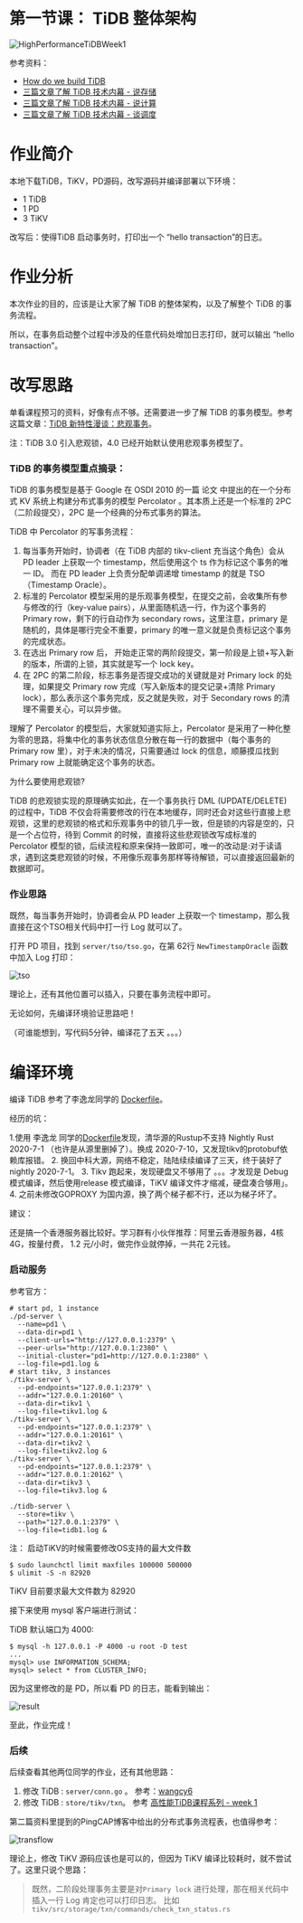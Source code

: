 # 第一节课： TiDB 整体架构

![HighPerformanceTiDBWeek1](../imgs/week1/HighPerformanceTiDBWeek1.png)

参考资料：

- [How do we build TiDB](https://pingcap.com/blog-cn/how-do-we-build-tidb/)
- [三篇文章了解 TiDB 技术内幕 - 说存储](https://pingcap.com/blog-cn/tidb-internal-1/)
- [三篇文章了解 TiDB 技术内幕 - 说计算](https://pingcap.com/blog-cn/tidb-internal-2/)
- [三篇文章了解 TiDB 技术内幕 - 谈调度](https://pingcap.com/blog-cn/tidb-internal-3/)

# 作业简介

本地下载TiDB，TiKV，PD源码，改写源码并编译部署以下环境：

- 1 TiDB
- 1 PD
- 3 TiKV 

改写后：使得TiDB 启动事务时，打印出一个 “hello transaction”的日志。

# 作业分析

本次作业的目的，应该是让大家了解 TiDB 的整体架构，以及了解整个 TiDB 的事务流程。

所以，在事务启动整个过程中涉及的任意代码处增加日志打印，就可以输出 “hello transaction”。

# 改写思路

单看课程预习的资料，好像有点不够。还需要进一步了解 TiDB 的事务模型。参考这篇文章：[TiDB 新特性漫谈：悲观事务](https://pingcap.com/blog-cn/pessimistic-transaction-the-new-features-of-tidb/)。

注：TiDB 3.0 引入悲观锁，4.0 已经开始默认使用悲观事务模型了。

### TiDB 的事务模型重点摘录：

TiDB 的事务模型是基于 Google 在 OSDI 2010 的一篇 论文 中提出的在一个分布式 KV 系统上构建分布式事务的模型 Percolator 。其本质上还是一个标准的 2PC（二阶段提交），2PC 是一个经典的分布式事务的算法。

TiDB 中 Percolator 的写事务流程：

1. 每当事务开始时，协调者（在 TiDB 内部的 tikv-client 充当这个角色）会从 PD leader 上获取一个 timestamp，然后使用这个 ts 作为标记这个事务的唯一 ID。 而在 PD leader 上负责分配单调递增 timestamp 的就是 TSO（Timestamp Oracle）。
2. 标准的 Percolator 模型采用的是乐观事务模型，在提交之前，会收集所有参与修改的行（key-value pairs），从里面随机选一行，作为这个事务的 Primary row，剩下的行自动作为 secondary rows，这里注意，primary 是随机的，具体是哪行完全不重要，primary 的唯一意义就是负责标记这个事务的完成状态。
3. 在选出 Primary row 后， 开始走正常的两阶段提交，第一阶段是上锁+写入新的版本，所谓的上锁，其实就是写一个 lock key。
4. 在 2PC 的第二阶段，标志事务是否提交成功的关键就是对 Primary lock 的处理，如果提交 Primary row 完成（写入新版本的提交记录+清除 Primary lock），那么表示这个事务完成，反之就是失败，对于 Secondary rows 的清理不需要关心，可以异步做。

理解了 Percolator 的模型后，大家就知道实际上，Percolator 是采用了一种化整为零的思路，将集中化的事务状态信息分散在每一行的数据中（每个事务的 Primary row 里），对于未决的情况，只需要通过 lock 的信息，顺藤摸瓜找到 Primary row 上就能确定这个事务的状态。

为什么要使用悲观锁?

TiDB 的悲观锁实现的原理确实如此，在一个事务执行 DML (UPDATE/DELETE) 的过程中，TiDB 不仅会将需要修改的行在本地缓存，同时还会对这些行直接上悲观锁，这里的悲观锁的格式和乐观事务中的锁几乎一致，但是锁的内容是空的，只是一个占位符，待到 Commit 的时候，直接将这些悲观锁改写成标准的 Percolator 模型的锁，后续流程和原来保持一致即可，唯一的改动是:对于读请求，遇到这类悲观锁的时候，不用像乐观事务那样等待解锁，可以直接返回最新的数据即可。

### 作业思路

既然，每当事务开始时，协调者会从 PD leader 上获取一个 timestamp，那么我直接在这个TSO相关代码中打一行 Log 就可以了。

打开 PD 项目，找到 `server/tso/tso.go`，在第 62行 `NewTimestampOracle` 函数中加入 Log 打印：

![tso](../imgs/week1/tso.png)

理论上，还有其他位置可以插入，只要在事务流程中即可。

无论如何，先编译环境验证思路吧！

（可谁能想到，写代码5分钟，编译花了五天 。。。）


# 编译环境

编译 TiDB 参考了李逸龙同学的 [Dockerfile](https://github.com/dragonly/hp-tidb-course/blob/master/week1/run/Dockerfile)。

经历的坑：

1.使用 李逸龙 同学的[Dockerfile](https://github.com/dragonly/hp-tidb-course/blob/master/week1/run/Dockerfile)发现，清华源的Rustup不支持 Nightly Rust 2020-7-1 （也许是从源里删掉了）。换成 2020-7-10，又发现tikv的protobuf依赖库报错。
2. 换回中科大源，网络不稳定，陆陆续续编译了三天，终于装好了nightly 2020-7-1。
3. Tikv 跑起来，发现硬盘又不够用了 。。。才发现是 Debug 模式编译，然后使用release 模式编译，TiKV 编译文件才缩减，硬盘凑合够用」。
4. 之前未修改GOPROXY 为国内源，换了两个梯子都不行，还以为梯子坏了。

建议： 

还是搞一个香港服务器比较好。学习群有小伙伴推荐：阿里云香港服务器，4核4G，按量付费， 1.2 元/小时，做完作业就停掉，一共花 2元钱。

### 启动服务

参考官方：

```
# start pd, 1 instance
./pd-server \
  --name=pd1 \
  --data-dir=pd1 \
  --client-urls="http://127.0.0.1:2379" \
  --peer-urls="http://127.0.0.1:2380" \
  --initial-cluster="pd1=http://127.0.0.1:2380" \
  --log-file=pd1.log &
# start tikv, 3 instances
./tikv-server \
  --pd-endpoints="127.0.0.1:2379" \
  --addr="127.0.0.1:20160" \
  --data-dir=tikv1 \
  --log-file=tikv1.log &
./tikv-server \
  --pd-endpoints="127.0.0.1:2379" \
  --addr="127.0.0.1:20161" \
  --data-dir=tikv2 \
  --log-file=tikv2.log &
./tikv-server \
  --pd-endpoints="127.0.0.1:2379" \
  --addr="127.0.0.1:20162" \
  --data-dir=tikv3 \
  --log-file=tikv3.log &

./tidb-server \
  --store=tikv \
  --path="127.0.0.1:2379" \
  --log-file=tidb1.log &
```

注： 启动TiKV的时候需要修改OS支持的最大文件数

```
$ sudo launchctl limit maxfiles 100000 500000
$ ulimit -S -n 82920
```

TiKV 目前要求最大文件数为 82920

接下来使用 mysql 客户端进行测试：

TiDB 默认端口为 4000:

```
$ mysql -h 127.0.0.1 -P 4000 -u root -D test
...
mysql> use INFORMATION_SCHEMA;
mysql> select * from CLUSTER_INFO;

```

因为这里修改的是 PD，所以看 PD 的日志，能看到输出：

![result](../imgs/week1/result.png)

至此，作业完成！

### 后续


后续查看其他两位同学的作业，还有其他思路：

1. 修改 TiDB : `server/conn.go` 。 参考：[wangcy6](https://github.com/wangcy6/leetcode/blob/master/study/TiDB/weeky1.md)
2. 修改 TiDB : `store/tikv/txn`。 参考 [高性能TiDB课程系列 - week 1](https://elon.fun/posts/hptidb-hello-transaction)

第二篇资料里提到的PingCAP博客中给出的分布式事务流程表，也值得参考：

![transflow](../imgs/week1/transaction-flow.png)

理论上，修改 TiKV 源码应该也是可以的，但因为 TiKV 编译比较耗时，就不尝试了。这里只说个思路：

> 既然，二阶段处理事务主要是对`Primary lock` 进行处理，那在相关代码中插入一行 Log 肯定也可以打印日志。
> 比如 `tikv/src/storage/txn/commands/check_txn_status.rs`

